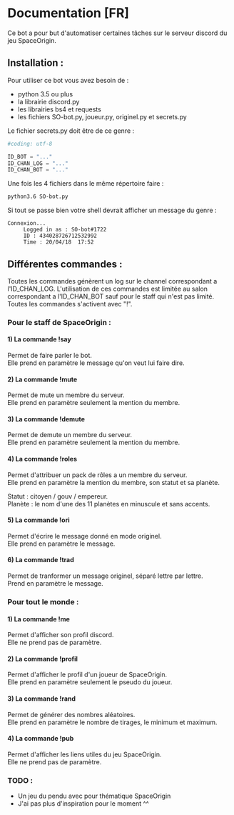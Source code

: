 # Documentation [FR]

Ce bot a pour but d'automatiser certaines tâches sur le serveur discord du jeu SpaceOrigin.


## Installation :

Pour utiliser ce bot vous avez besoin de :
* python 3.5 ou plus
* la librairie discord.py
* les librairies bs4 et requests
* les fichiers SO-bot.py, joueur.py, originel.py et secrets.py

Le fichier secrets.py doit être de ce genre :  
```python
#coding: utf-8

ID_BOT = "..."
ID_CHAN_LOG = "..."
ID_CHAN_BOT = "..."
``` 

Une fois les 4 fichiers dans le même répertoire faire :  
```sh
python3.6 SO-bot.py
```

Si tout se passe bien votre shell devrait afficher un message du genre :  
```
Connexion...
     Logged in as : SO-bot#1722
     ID : 434028726712532992
     Time : 20/04/18  17:52
```

## Différentes commandes :

Toutes les commandes génèrent un log sur le channel correspondant a l'ID_CHAN_LOG. L'utilisation de ces commandes est limitée au salon correspondant a l'ID_CHAN_BOT sauf pour le staff qui n'est pas limité. Toutes les commandes s'activent avec "!".

### Pour le staff de SpaceOrigin :

#### 1) La commande !say

Permet de faire parler le bot.  
Elle prend en paramètre le message qu'on veut lui faire dire.

#### 2) La commande !mute 

Permet de mute un membre du serveur.  
Elle prend en paramètre seulement la mention du membre.

#### 3) La commande !demute

Permet de demute un membre du serveur.  
Elle prend en paramètre seulement la mention du membre.

#### 4) La commande !roles 

Permet d'attribuer un pack de rôles a un membre du serveur.  
Elle prend en paramètre la mention du membre, son statut et sa planète.

Statut : citoyen / gouv / empereur.  
Planète : le nom d'une des 11 planètes en minuscule et sans accents.

#### 5) La commande !ori

Permet d'écrire le message donné en mode originel.  
Elle prend en paramètre le message.

#### 6) La commande !trad

Permet de tranformer un message originel, séparé lettre par lettre.  
Prend en paramètre le message.

### Pour tout le monde : 

#### 1) La commande !me

Permet d'afficher son profil discord.  
Elle ne prend pas de paramètre.

#### 2) La commande !profil 

Permet d'afficher le profil d'un joueur de SpaceOrigin.  
Elle prend en paramètre seulement le pseudo du joueur.

#### 3) La commande !rand

Permet de générer des nombres aléatoires.  
Elle prend en paramètre le nombre de tirages, le minimum et maximum.

#### 4) La commande !pub  

Permet d'afficher les liens utiles du jeu SpaceOrigin.  
Elle ne prend pas de paramètre.

### TODO :

* Un jeu du pendu avec pour thématique SpaceOrigin
* J'ai pas plus d'inspiration pour le moment ^^


